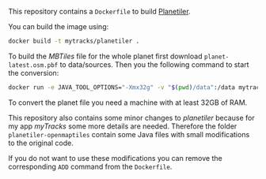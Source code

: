 This repository contains a `Dockerfile` to build [Planetiler](https://github.com/onthegomap/planetiler.git).

You can build the image using:

```sh
docker build -t mytracks/planetiler .
```

To build the _MBTiles_ file for the whole planet first download `planet-latest.osm.pbf` to data/sources. Then you the following command to start the conversion:

```sh
docker run -e JAVA_TOOL_OPTIONS="-Xmx32g" -v "$(pwd)/data":/data mytracks/planetiler:latest --mbtiles=/data/openmaptiles.mbtiles --osm-path=/data/sources/planet.osm.pbf
```

To convert the planet file you need a machine with at least 32GB of RAM.

This repository also contains some minor changes to _planetiler_ because for my app _myTracks_ some more details are needed. Therefore the folder `planetiler-openmaptiles` contain some Java files with small modifications to the original code. 

If you do not want to use these modifications you can remove the corresponding `ADD` command from the `Dockerfile`.
